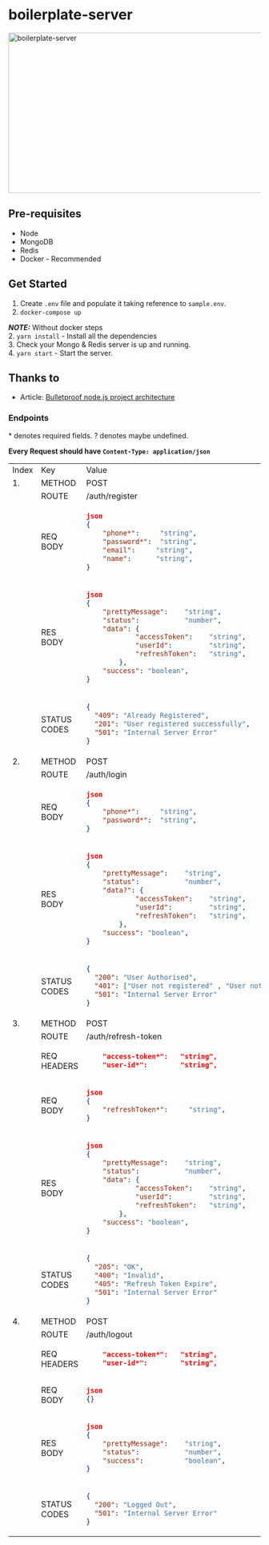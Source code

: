 # **boilerplate-server**

<img src="https://socialify.git.ci/hrahul2605/boilerplate-server/image?description=1&font=Source%20Code%20Pro&forks=1&issues=1&language=1&owner=1&pulls=1&stargazers=1&theme=Dark" alt="boilerplate-server" width="640" height="320" />

## Pre-requisites

* Node
* MongoDB
* Redis
* Docker - Recommended

## Get Started

1. Create `.env` file and populate it taking reference to `sample.env`.
2. `docker-compose up` 

***NOTE:*** Without docker steps  
2. `yarn install` - Install all the dependencies  
3. Check your Mongo & Redis server is up and running.  
4. `yarn start` - Start the server.  

## Thanks to

- Article: [Bulletproof node.js project architecture](https://softwareontheroad.com/ideal-nodejs-project-structure/)

### Endpoints

<span>\*</span> denotes required fields.
? denotes maybe undefined.

**Every Request should have `Content-Type: application/json`**

<table>
<tr>
<td>Index</td>
<td>Key</td>
<td>Value</td>
</tr>
<tr>
<td>1.</td>
<td>METHOD</td>
<td>POST</td>
</tr>
<tr>
<td></td>
<td>ROUTE</td>
<td>/auth/register</td>
</tr>
<tr>
<td></td>
<td>REQ BODY</td>
<td>

```json
json
{
    "phone*":     "string",
    "password*":  "string",
    "email":     "string",
    "name":      "string",
}
```

</td>
</tr>
<tr>
<td></td>
<td>RES BODY</td>
<td>

```json
json
{
    "prettyMessage":    "string",
    "status":           "number",
    "data": {
            "accessToken":    "string",
            "userId":         "string",
            "refreshToken":   "string",
        },
    "success": "boolean",
}
```

</td>
</tr>
<tr>
<td></td>
<td>STATUS CODES</td>
<td>

```json
{
  "409": "Already Registered",
  "201": "User registered successfully",
  "501": "Internal Server Error"
}
```

</td>
</tr>
<td>2.</td>
<td>METHOD</td>
<td>POST</td>
</tr>
<tr>
<td></td>
<td>ROUTE</td>
<td>/auth/login</td>
</tr>
<tr>
<td></td>
<td>REQ BODY</td>
<td>

```json
json
{
    "phone*":     "string",
    "password*":  "string",
}
```

</td>
</tr>
<tr>
<td></td>
<td>RES BODY</td>
<td>

```json
json
{
    "prettyMessage":    "string",
    "status":           "number",
    "data?": {
            "accessToken":    "string",
            "userId":         "string",
            "refreshToken":   "string",
        },
    "success": "boolean",
}
```

</td>
</tr>
<tr>
<td></td>
<td>STATUS CODES</td>
<td>

```json
{
  "200": "User Authorised",
  "401": ["User not registered" , "User not Authorised"],
  "501": "Internal Server Error"
}
```

</td>
</tr>
<td>3.</td>
<td>METHOD</td>
<td>POST</td>
</tr>
<tr>
<td></td>
<td>ROUTE</td>
<td>/auth/refresh-token</td>
</tr>
<tr>
<td></td>
<td>REQ HEADERS</td>
<td>

```json
    "access-token*":   "string",
    "user-id*":        "string",
```

</td>
</tr>
<tr>
<td></td>
<td>REQ BODY</td>
<td>

```json
json
{
    "refreshToken*":     "string",
}
```

</td>
</tr>
<tr>
<td></td>
<td>RES BODY</td>
<td>

```json
json
{
    "prettyMessage":    "string",
    "status":           "number",
    "data": {
            "accessToken":    "string",
            "userId":         "string",
            "refreshToken":   "string",
        },
    "success": "boolean",
}
```

</td>
</tr>
<tr>
<td></td>
<td>STATUS CODES</td>
<td>

```json
{
  "205": "OK",
  "400": "Invalid",
  "405": "Refresh Token Expire",
  "501": "Internal Server Error"
}
```

</td>
</tr>

<td>4.</td>
<td>METHOD</td>
<td>POST</td>
</tr>
<tr>
<td></td>
<td>ROUTE</td>
<td>/auth/logout</td>
</tr>
<tr>
<td></td>
<td>REQ HEADERS</td>
<td>

```json
    "access-token*":   "string",
    "user-id*":        "string",
```

</td>
</tr>
<tr>
<tr>
<td></td>
<td>REQ BODY</td>
<td>

```json
json
{}
```

</td>
</tr>
<tr>
<td></td>
<td>RES BODY</td>
<td>

```json
json
{
    "prettyMessage":    "string",
    "status":           "number",
    "success":          "boolean",
}
```

</td>
</tr>
<tr>
<td></td>
<td>STATUS CODES</td>
<td>

```json
{
  "200": "Logged Out",
  "501": "Internal Server Error"
}
```

</td>
</tr>

</table>
